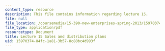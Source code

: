 ```yaml
---
content_type: resource
description: This file contains information regarding lecture 15.
file: null
file_location: /coursemedia/15-390-new-enterprises-spring-2013/1597037484fc1a813b578c88bc4d993f_MIT15_390S13_lec15.pdf
file_type: application/pdf
resourcetype: Document
title: Lecture 15 Sales and distribution plans
uid: 15970374-84fc-1a81-3b57-8c88bc4d993f
---
```

